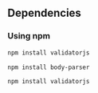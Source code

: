 ## Dependencies

### Using npm

```bash
npm install validatorjs
```

```bash
npm install body-parser
```

```bash
npm install validatorjs
```



